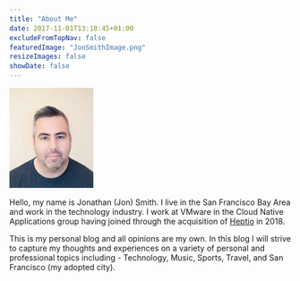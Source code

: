 ```yaml
---
title: "About Me"
date: 2017-11-01T13:18:45+01:00
excludeFromTopNav: false
featuredImage: "JonSmithImage.png"
resizeImages: false
showDate: false
---
```

<img src="JonSmithImage.png" width="150">

Hello, my name is Jonathan (Jon) Smith. I live in the San Francisco Bay Area and work in the technology industry. I work at VMware in the Cloud Native Applications group having joined through the acquisition of [Heptio](https://www.heptio.com/ "Heptio's Homepage") in 2018.

This is my personal blog and all opinions are my own. In this blog I will strive to capture my thoughts and experiences on a variety of personal and professional topics including - Technology, Music, Sports, Travel, and San Francisco (my adopted city).
